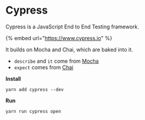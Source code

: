 # Cypress

Cypress is a JavaScript End to End Testing framework.

{% embed url="https://www.cypress.io" %}

It builds on Mocha and Chai, which are baked into it.

* `describe` and `it` come from [Mocha](https://mochajs.org/)
* `expect` comes from [Chai](http://www.chaijs.com/)

**Install** 

```text
yarn add cypress --dev
```

**Run**

```text
yarn run cypress open
```




